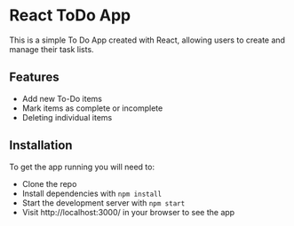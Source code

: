 # React ToDo App

This is a simple To Do App created with React, allowing users to create and manage their task lists.

## Features

* Add new To-Do items
* Mark items as complete or incomplete
* Deleting individual items

## Installation

To get the app running you will need to:

* Clone the repo
* Install dependencies with `npm install`
* Start the development server with `npm start`
* Visit http://localhost:3000/ in your browser to see the app
